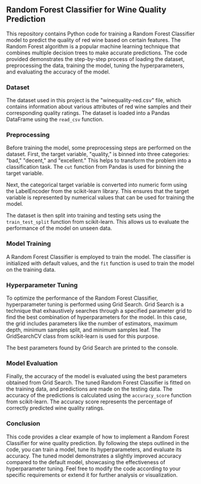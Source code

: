 ## Random Forest Classifier for Wine Quality Prediction

This repository contains Python code for training a Random Forest Classifier model to predict the quality of red wine based on certain features. The Random Forest algorithm is a popular machine learning technique that combines multiple decision trees to make accurate predictions. The code provided demonstrates the step-by-step process of loading the dataset, preprocessing the data, training the model, tuning the hyperparameters, and evaluating the accuracy of the model.

### Dataset

The dataset used in this project is the "winequality-red.csv" file, which contains information about various attributes of red wine samples and their corresponding quality ratings. The dataset is loaded into a Pandas DataFrame using the `read_csv` function.

### Preprocessing

Before training the model, some preprocessing steps are performed on the dataset. First, the target variable, "quality," is binned into three categories: "bad," "decent," and "excellent." This helps to transform the problem into a classification task. The `cut` function from Pandas is used for binning the target variable.

Next, the categorical target variable is converted into numeric form using the LabelEncoder from the scikit-learn library. This ensures that the target variable is represented by numerical values that can be used for training the model.

The dataset is then split into training and testing sets using the `train_test_split` function from scikit-learn. This allows us to evaluate the performance of the model on unseen data.

### Model Training

A Random Forest Classifier is employed to train the model. The classifier is initialized with default values, and the `fit` function is used to train the model on the training data.

### Hyperparameter Tuning

To optimize the performance of the Random Forest Classifier, hyperparameter tuning is performed using Grid Search. Grid Search is a technique that exhaustively searches through a specified parameter grid to find the best combination of hyperparameters for the model. In this case, the grid includes parameters like the number of estimators, maximum depth, minimum samples split, and minimum samples leaf. The GridSearchCV class from scikit-learn is used for this purpose.

The best parameters found by Grid Search are printed to the console.

### Model Evaluation

Finally, the accuracy of the model is evaluated using the best parameters obtained from Grid Search. The tuned Random Forest Classifier is fitted on the training data, and predictions are made on the testing data. The accuracy of the predictions is calculated using the `accuracy_score` function from scikit-learn. The accuracy score represents the percentage of correctly predicted wine quality ratings.


### Conclusion

This code provides a clear example of how to implement a Random Forest Classifier for wine quality prediction. By following the steps outlined in the code, you can train a model, tune its hyperparameters, and evaluate its accuracy. The tuned model demonstrates a slightly improved accuracy compared to the default model, showcasing the effectiveness of hyperparameter tuning. Feel free to modify the code according to your specific requirements or extend it for further analysis or visualization.